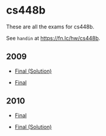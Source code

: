 # cs448b

These are all the exams for cs448b.

See `handin` at https://fn.lc/hw/cs448b.



## 2009


* [Final (Solution)](/static/exams/cs448b/2009/cs448b-2009-t1-final-solution.pdf)

* [Final](/static/exams/cs448b/2009/cs448b-2009-t1-final.pdf)



## 2010


* [Final](/static/exams/cs448b/2010/final_questions.pdf)

* [Final (Solution)](/static/exams/cs448b/2010/final_answers.pdf)


